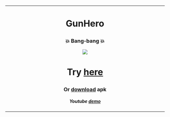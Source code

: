


---
# <p align="center"> GunHero </p>
### <p align="center">💥 Bang-bang 💥</p>

<p align="center">
    <img src="https://github.com/FacePunch1337/GunHero/blob/main/Assets/demo.gif"/>
</p>
 

# <p align="center">Try <a href="https://7stus7.itch.io/gunhero" target="blank">here</a></p>
### <p align="center">Or <a href="https://github.com/FacePunch1337/GunHero/releases" target="blank">download</a> apk</p>
##### <p align="center">Youtube <a href="https://www.youtube.com/watch?v=4BL9_Itb-yo" target="blank">demo</a></p>



---


